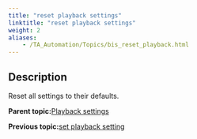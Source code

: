 ```yaml
--- 
title: "reset playback settings"
linktitle: "reset playback settings"
weight: 2
aliases: 
    - /TA_Automation/Topics/bis_reset_playback.html
---
```


## Description

Reset all settings to their defaults.

**Parent topic:**[Playback settings](/TA_Automation/Topics/bis_playback_setting.html)

**Previous topic:**[set playback setting](/TA_Automation/Topics/bis_set_playback.html)

